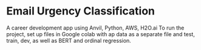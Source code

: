 # Email Urgency Classification
 A career development app using Anvil, Python, AWS, H2O.ai
 To run the project, set up files in Google colab with ap data as a separate file and test, train, dev, as well as BERT and ordinal regression. 
